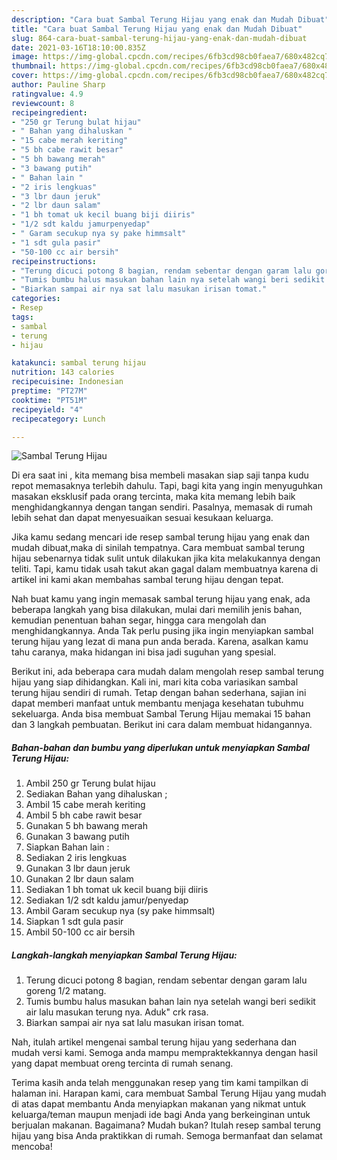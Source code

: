 ```yaml
---
description: "Cara buat Sambal Terung Hijau yang enak dan Mudah Dibuat"
title: "Cara buat Sambal Terung Hijau yang enak dan Mudah Dibuat"
slug: 864-cara-buat-sambal-terung-hijau-yang-enak-dan-mudah-dibuat
date: 2021-03-16T18:10:00.835Z
image: https://img-global.cpcdn.com/recipes/6fb3cd98cb0faea7/680x482cq70/sambal-terung-hijau-foto-resep-utama.jpg
thumbnail: https://img-global.cpcdn.com/recipes/6fb3cd98cb0faea7/680x482cq70/sambal-terung-hijau-foto-resep-utama.jpg
cover: https://img-global.cpcdn.com/recipes/6fb3cd98cb0faea7/680x482cq70/sambal-terung-hijau-foto-resep-utama.jpg
author: Pauline Sharp
ratingvalue: 4.9
reviewcount: 8
recipeingredient:
- "250 gr Terung bulat hijau"
- " Bahan yang dihaluskan "
- "15 cabe merah keriting"
- "5 bh cabe rawit besar"
- "5 bh bawang merah"
- "3 bawang putih"
- " Bahan lain "
- "2 iris lengkuas"
- "3 lbr daun jeruk"
- "2 lbr daun salam"
- "1 bh tomat uk kecil buang biji diiris"
- "1/2 sdt kaldu jamurpenyedap"
- " Garam secukup nya sy pake himmsalt"
- "1 sdt gula pasir"
- "50-100 cc air bersih"
recipeinstructions:
- "Terung dicuci potong 8 bagian, rendam sebentar dengan garam lalu goreng 1/2 matang."
- "Tumis bumbu halus masukan bahan lain nya setelah wangi beri sedikit air lalu masukan terung nya. Aduk&#34; crk rasa."
- "Biarkan sampai air nya sat lalu masukan irisan tomat."
categories:
- Resep
tags:
- sambal
- terung
- hijau

katakunci: sambal terung hijau 
nutrition: 143 calories
recipecuisine: Indonesian
preptime: "PT27M"
cooktime: "PT51M"
recipeyield: "4"
recipecategory: Lunch

---
```



![Sambal Terung Hijau](https://img-global.cpcdn.com/recipes/6fb3cd98cb0faea7/680x482cq70/sambal-terung-hijau-foto-resep-utama.jpg)

Di era  saat ini , kita memang bisa membeli masakan siap saji tanpa kudu repot memasaknya terlebih dahulu. Tapi, bagi kita yang ingin menyuguhkan masakan eksklusif pada orang tercinta, maka kita memang lebih baik menghidangkannya dengan tangan sendiri. Pasalnya, memasak di rumah lebih sehat dan dapat menyesuaikan sesuai kesukaan keluarga.

Jika kamu sedang mencari ide resep sambal terung hijau yang enak dan mudah dibuat,maka di sinilah tempatnya. Cara membuat sambal terung hijau  sebenarnya tidak sulit untuk dilakukan jika kita melakukannya dengan teliti. Tapi, kamu tidak usah takut akan gagal dalam membuatnya 
karena di artikel ini kami akan membahas sambal terung hijau dengan tepat.  



Nah buat kamu yang ingin memasak sambal terung hijau yang enak, ada beberapa langkah yang bisa dilakukan, mulai dari memilih jenis bahan, kemudian penentuan bahan segar, hingga cara mengolah dan menghidangkannya. Anda Tak perlu pusing jika ingin menyiapkan sambal terung hijau yang lezat di mana pun anda berada. Karena, asalkan kamu  tahu caranya, maka hidangan ini bisa jadi suguhan yang spesial.

Berikut ini, ada beberapa cara mudah dalam mengolah resep sambal terung hijau yang siap dihidangkan. Kali ini, mari kita coba variasikan sambal terung hijau sendiri di rumah. Tetap dengan bahan sederhana, sajian ini dapat memberi manfaat untuk membantu menjaga kesehatan tubuhmu sekeluarga. Anda bisa membuat Sambal Terung Hijau memakai 15 bahan dan 3 langkah pembuatan. Berikut ini cara dalam membuat hidangannya.

<!--inarticleads1-->

##### Bahan-bahan dan bumbu yang diperlukan untuk menyiapkan Sambal Terung Hijau:

1. Ambil 250 gr Terung bulat hijau
1. Sediakan  Bahan yang dihaluskan ;
1. Ambil 15 cabe merah keriting
1. Ambil 5 bh cabe rawit besar
1. Gunakan 5 bh bawang merah
1. Gunakan 3 bawang putih
1. Siapkan  Bahan lain :
1. Sediakan 2 iris lengkuas
1. Gunakan 3 lbr daun jeruk
1. Gunakan 2 lbr daun salam
1. Sediakan 1 bh tomat uk kecil buang biji diiris
1. Sediakan 1/2 sdt kaldu jamur/penyedap
1. Ambil  Garam secukup nya (sy pake himmsalt)
1. Siapkan 1 sdt gula pasir
1. Ambil 50-100 cc air bersih




<!--inarticleads2-->

##### Langkah-langkah menyiapkan Sambal Terung Hijau:

1. Terung dicuci potong 8 bagian, rendam sebentar dengan garam lalu goreng 1/2 matang.
1. Tumis bumbu halus masukan bahan lain nya setelah wangi beri sedikit air lalu masukan terung nya. Aduk&#34; crk rasa.
1. Biarkan sampai air nya sat lalu masukan irisan tomat.




Nah, itulah artikel mengenai  sambal terung hijau  yang sederhana dan mudah versi kami. Semoga anda mampu mempraktekkannya dengan hasil yang dapat membuat oreng tercinta di rumah senang. 

Terima kasih anda telah menggunakan resep yang tim kami tampilkan di halaman ini. Harapan kami, cara membuat  Sambal Terung Hijau yang mudah di atas dapat membantu Anda menyiapkan makanan yang nikmat untuk keluarga/teman maupun menjadi ide bagi Anda yang berkeinginan untuk berjualan makanan. Bagaimana? Mudah bukan? Itulah resep sambal terung hijau yang bisa Anda praktikkan di rumah. Semoga bermanfaat dan selamat mencoba!

